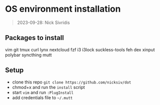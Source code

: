 # OS environment installation

> 2023-09-28: Nick Sivridis

## Packages to install
vim git tmux curl lynx nextcloud fzf i3 i3lock suckless-tools feh dex xinput polybar syncthing mutt

## Setup
* clone this repo `git clone https://github.com/nicksiv/dot`
* chmod+x and run the `install` script
* start `vim` and run `:PlugInstall`
* add credentials file to `~/.mutt`

